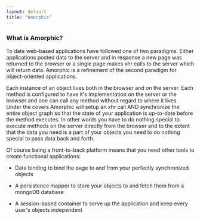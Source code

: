 ```yaml
---
layout: default
title: "Amorphic"
---
```


### What is Amorphic?

To date web-based applications have followed one of two paradigms.  Either applications posted data to the server and in response a new page was returned to the browser or a single page makes xhr calls to the server which will return data.  Amorphic is a refinement of the second paradigm for object-oriented applications.

Each instance of an object lives both in the browser and on the server.  Each method is configured to have it's implementation on the server or the browser and one can call any method without regard to where it lives. Under the covers Amorphic will setup an xhr call AND synchronize the entire object graph so that the state of your application is up-to-date before the method executes.  In other words you have to do nothing special to execute methods on the server directly from the browser and to the extent that the data you need is a
part of your objects you need to do nothing special to pass data back and forth.

Of course being a front-to-back platform means that you need other tools to create functional applications:

- Data binding to bind the page to and from your perfectly synchronized objects

- A persistence mapper to store your objects to and fetch them from a mongoDB database

- A session-based container to serve up the application and keep every user's objects independent
